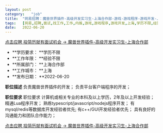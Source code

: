 ```yaml
---
layout:	post
category:	"job"
title:	"网易招聘：魔兽世界插件-高级开发实习生-上海合作部-游戏-游戏程序-游戏开发-上海学历不限经验不限"
tags:	[网易,招聘,面试,找工作,工作,内推,游戏,游戏程序,游戏开发,上海,学历不限,经验不限]
date:	2022-06-20
---
```


[点击应聘 投简历就有面试机会 -> 魔兽世界插件-高级开发实习生-上海合作部](http://mobile.bole.netease.com/bole/boleDetail?id=40586&employeeId=346f03c3cda5f04c&key=all)



- **学历要求： **学历不限
- **工作年限： **经验不限
- **所属部门： **上海合作部
- **工作城市： **上海
- **发布日期： **2022-06-20



**职位描述**
负责魔兽世界插件的开发；
负责平台客户端程序的开发；



**职位要求**
职位要求
计算机或相关专业的本科及以上学历，2年及以上开发经验；
精通Lua程序开发；
熟练typescript/javascript/nodejs程序开发；
有 mysql/redis等数据库开发经验者优先;
有c++/GUI开发经验者优先；
具有良好的沟通能力和团队合作能力；



[点击应聘 投简历就有面试机会 -> 魔兽世界插件-高级开发实习生-上海合作部](http://mobile.bole.netease.com/bole/boleDetail?id=40586&employeeId=346f03c3cda5f04c&key=all)